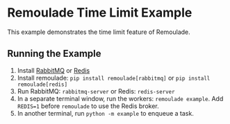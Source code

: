 # Remoulade Time Limit Example

This example demonstrates the time limit feature of Remoulade.

## Running the Example

1. Install [RabbitMQ][rabbitmq] or [Redis][redis]
1. Install remoulade: `pip install remoulade[rabbitmq]` or `pip install remoulade[redis]`
1. Run RabbitMQ: `rabbitmq-server` or Redis: `redis-server`
1. In a separate terminal window, run the workers: `remoulade example`.
   Add `REDIS=1` before `remoulade` to use the Redis broker.
1. In another terminal, run `python -m example` to enqueue a task.


[rabbitmq]: https://www.rabbitmq.com
[redis]: https://redis.io
